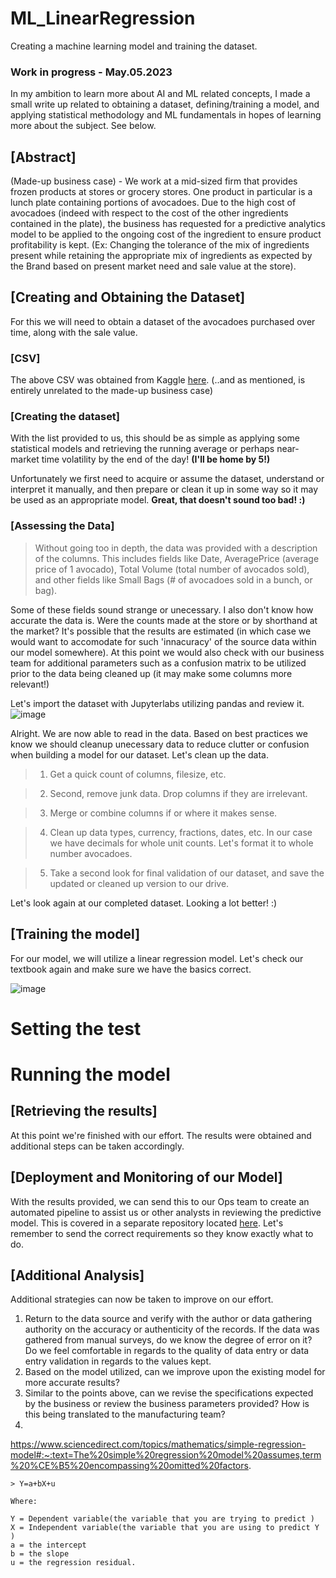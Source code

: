 # ML_LinearRegression
Creating a machine learning model and training the dataset.
### Work in progress - May.05.2023
In my ambition to learn more about AI and ML related concepts, I made a small write up related to obtaining a dataset, defining/training a model, and applying statistical methodology and ML fundamentals in hopes of learning more about the subject. See below. 

## [Abstract]

(Made-up business case) - We work at a mid-sized firm that provides frozen products at stores or grocery stores. One product in particular is a lunch plate containing portions of avocadoes. Due to the high cost of avocadoes (indeed with respect to the cost of the other ingredients contained in the plate), the business has requested for a predictive analytics model to be applied to the ongoing cost of the ingredient to ensure product profitability is kept. (Ex: Changing the tolerance of the mix of ingredients present while retaining the appropriate mix of ingredients as expected by the Brand based on present market need and sale value at the store). 

## [Creating and Obtaining the Dataset]

For this we will need to obtain a dataset of the avocadoes purchased over time, along with the sale value.

### [CSV]

The above CSV was obtained from Kaggle [here](https://www.kaggle.com/datasets/neuromusic/avocado-prices). (..and as mentioned, is entirely unrelated to the made-up business case)

### [Creating the dataset]

With the list provided to us, this should be as simple as applying some statistical models and retrieving the running average or perhaps near-market time volatility by the end of the day! **(I'll be home by 5!)**

Unfortunately we first need to acquire or assume the dataset, understand or interpret it manually, and then prepare or clean it up in some way so it may be used as an appropriate model. **Great, that doesn't sound too bad! :)**

### [Assessing the Data]

>Without going too in depth, the data was provided with a description of the columns. This includes fields like Date, AveragePrice (average price of 1 avocado), Total Volume (total number of avocados sold), and other fields like Small Bags (# of avocadoes sold in a bunch, or bag).

Some of these fields sound strange or unecessary. I also don't know how accurate the data is. Were the counts made at the store or by shorthand at the market? It's possible that the results are estimated (in which case we would want to accomodate for such 'innacuracy' of the source data within our model somewhere). At this point we would also check with our business team for additional parameters such as a confusion matrix to be utilized prior to the data being cleaned up (it may make some columns more relevant!)

Let's import the dataset with Jupyterlabs utilizing pandas and review it.
![image](https://user-images.githubusercontent.com/9099847/235455615-de26b4d0-19b1-49c3-9408-101fdb88bd47.png)

Alright. We are now able to read in the data. Based on best practices we know we should cleanup unecessary data to reduce clutter or confusion when building a model for our dataset. Let's clean up the data. 

>1. Get a quick count of columns, filesize, etc.


>2. Second, remove junk data. Drop columns if they are irrelevant.


>3. Merge or combine columns if or where it makes sense.


>4. Clean up data types, currency, fractions, dates, etc. In our case we have decimals for whole unit counts. Let's format it to whole number avocadoes.


>5. Take a second look for final validation of our dataset, and save the updated or cleaned up version to our drive.

Let's look again at our completed dataset. Looking a lot better! :) 


## [Training the model]

For our model, we will utilize a linear regression model. Let's check our textbook again and make sure we have the basics correct.

![image](https://user-images.githubusercontent.com/9099847/235462815-9be67d54-d2da-468f-8282-3c1ce7d11c66.png)

# Setting the test

# Running the model

## [Retrieving the results]

At this point we're finished with our effort. The results were obtained and additional steps can be taken accordingly.

## [Deployment and Monitoring of our Model]

With the results provided, we can send this to our Ops team to create an automated pipeline to assist us or other analysts in reviewing the predictive model. This is covered in a separate repository located [here](https://github.com/endlessparadigm/ML_Model_Deploy). Let's remember to send the correct requirements so they know exactly what to do. 

## [Additional Analysis]

Additional strategies can now be taken to improve on our effort.
1. Return to the data source and verify with the author or data gathering authority on the accuracy or authenticity of the records. If the data was gathered from manual surveys, do we know the degree of error on it? Do we feel comfortable in regards to the quality of data entry or data entry validation in regards to the values kept.
2. Based on the model utilized, can we improve upon the existing model for more accurate results?
3. Similar to the points above, can we revise the specifications expected by the business or review the business parameters provided? How is this being translated to the manufacturing team?
4. 







https://www.sciencedirect.com/topics/mathematics/simple-regression-model#:~:text=The%20simple%20regression%20model%20assumes,term%20%CE%B5%20encompassing%20omitted%20factors.

```
> Y=a+bX+u

Where:

Y = Dependent variable(the variable that you are trying to predict )
X = Independent variable(the variable that you are using to predict Y )
a = the intercept
b = the slope
u = the regression residual.
```



